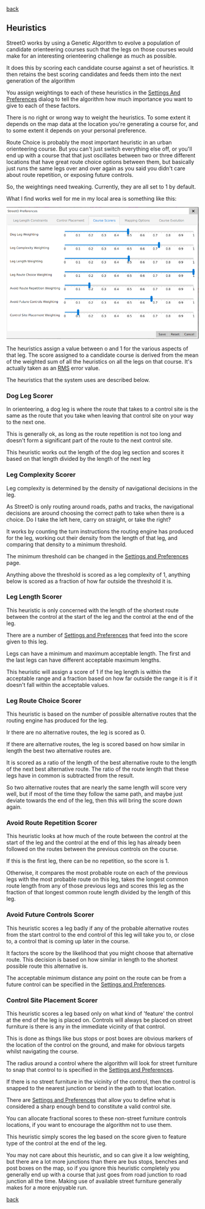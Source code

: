 [back](./index.md)

## Heuristics

StreetO works by using a Genetic Algorithm to evolve a population of candidate orienteering courses such that the
legs on those courses would make for an interesting orienteering challenge as much as possible.

It does this by scoring each candidate course against a set of heuristics. It then retains the best scoring candidates
and feeds them into the next generation of the algorithm


You assign weightings to each of these heuristics in the
[Settings And Preferences](./SettingsAndPreferences.md#course-scoring-preferences) dialog to tell the algorithm how
much importance you want to give to each of these factors.

There is no right or wrong way to weight the heuristics. To some extent it depends on the map data at the location 
you're generating a course for, and to some extent it depends on your personal preference.

Route Choice is probably the most important heuristic in an urban orienteering course. But you can't just switch
everything else off, or you'll end up with a course that that just oscillates between two or three different locations
that have great route choice options between them, but basically just runs the same legs over and over again as you said you 
didn't care about route repetition, or exposing future controls.

So, the weightings need tweaking. Currently, they are all set to 1 by default.

What I find works well for me in my local area is something like this:

![Image](./doc/coursescorerprefs.png)


The heuristics assign a value between o and 1 for the various aspects of that leg. The score assigned to a candidate
course is derived from the mean of the weighted sum of all the heuristics on all the legs on that course. It's actually
taken as an [RMS](https://en.wikipedia.org/wiki/Root_mean_square) error value.

The heuristics that the system uses are described below.

### Dog Leg Scorer
In orienteering, a dog leg is where the route that takes to a control site is the same as the route that you take when
leaving that control site on your way to the next one.

This is generally ok, as long as the route repetition is not too long and doesn't form a significant part of the route to
the next control site.

This heuristic works out the length of the dog leg section and scores it based on that length divided by the length
of the next leg

### Leg Complexity Scorer
Leg complexity is determined by the density of navigational decisions in the leg.

As StreetO is only routing around roads, paths and tracks, the navigational decisions are around choosing the correct
path to take when there is a choice. Do I take the left here, carry on straight, or take the right?

It works by counting the turn instructions the routing engine has produced for the leg, working out their density from
the length of that leg, and comparing that density to a minimum threshold. 

The minimum threshold can be changed in the
[Settings and Preferences](./SettingsAndPreferences.md#min-average-distance-between-junctions) page.

Anything above the threshold is scored as a leg complexity of 1, anything below is scored as a fraction of how far 
outside the threshold it is.

### Leg Length Scorer
This heuristic is only concerned with the length of the shortest route between the control at the start of the leg
and the control at the end of the leg.

There are a number of [Settings and Preferences](./SettingsAndPreferences.md#leg-length-preferences) that feed into the
score given to this leg.

Legs can have a minimum and maximum acceptable length. The first and the last legs can have different acceptable 
maximum lengths.

This heuristic will assign a score of 1 if the leg length is within the acceptable range and a fraction based on how 
far outside the range it is if it doesn't fall within the acceptable values.

### Leg Route Choice Scorer
This heuristic is based on the number of possible alternative routes that the routing engine has produced for the leg.

Ir there are no alternative routes, the leg is scored as 0.

If there are alternative routes, the leg is scored based on how similar in length the best two alternative routes are.

It is scored as a ratio of the length of the best alternative route to the length of the next best alternative route. 
The ratio of the route length that these legs have in common is subtracted from the result.

So two alternative routes that are nearly the same length will score very well, but if most of the time they follow 
the same path, and maybe just deviate towards the end of the leg, then this will bring the score down again.

### Avoid Route Repetition Scorer
This heuristic looks at how much of the route between the control at the start of the leg and the control at the end of
this leg has already been followed on the routes between the previous controls on the course.

If this is the first leg, there can be no repetition, so the score is 1.

Otherwise, it compares the most probable route on each of the previous legs with the most probable route on this leg,
takes the longest common route length from any of those previous legs and scores this leg as the fraction of that 
longest common route length divided by the length of this leg.




### Avoid Future Controls Scorer
This heuristic scores a leg badly if any of the probable alternative routes from the start control to the end control 
of this leg will take you to, or close to, a control that is coming up later in the course.

It factors the score by the likelihood that you might choose that alternative route. This decision is based on how 
similar in length to the shortest possible route this alternative is.

The acceptable minimum distance any point on the route can be from a future control can be specified in the
[Settings and Preferences](./SettingsAndPreferences.md#min-control-separation).

### Control Site Placement Scorer

This heuristic scores a leg based only on what kind of 'feature' the control at the end of the leg is placed on.
Controls will always be placed on street furniture is there is any in the immediate vicinity of that control.

This is done as things like bus stops or post boxes are obvious markers of the location of the control on the ground, 
and make for obvious targets whilst navigating the course.

The radius around a control where the algorithm will look for street furniture to snap that control to 
is specified in the [Settings and Preferences](./SettingsAndPreferences.md#street-furniture-distance).

If there is no street furniture in the vicinity of the control, then the control is snapped to the nearest junction or 
bend in the path to that location.

There are  [Settings and Preferences](./SettingsAndPreferences.md#control-placement-preferences) that 
allow you to define what is considered a sharp enough bend to constitute a valid control site.

You can allocate fractional scores to these non-street furniture controls locations, if you want to encourage the 
algorithm not to use them.

This heuristic simply scores the leg based on the score given to feature type of the control at the end of the leg.

You may not care about this heuristic, and so can give it a low weighting, but there are a lot more junctions than there
are bus stops, benches and post boxes on the map, so if you ignore this heuristic completely you generally end up with
a course that just goes from road junction to road junction all the time. Making use of available street furniture
generally makes for a more enjoyable run.



[back](./index.md)